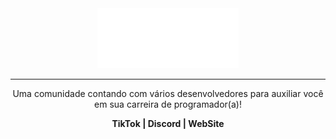 <div align="center">
  <img src="./assets/logo.png" width="45%">
  <hr/>
  <p>Uma comunidade contando com vários desenvolvedores para auxiliar você em sua carreira de programador(a)!</p>
  <b><a>TikTok</a> | <a>Discord</a> | <a>WebSite</a></b>
</div>
